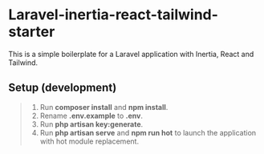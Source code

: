 # Laravel-inertia-react-tailwind-starter

This is a simple boilerplate for a Laravel application with Inertia, React and Tailwind. 

## Setup (development)

> 1. Run **composer install** and **npm install**.
> 1. Rename **.env.example** to **.env**.
> 1. Run **php artisan key:generate**.
> 1. Run **php artisan serve** and **npm run hot** to launch the application with hot module replacement.
